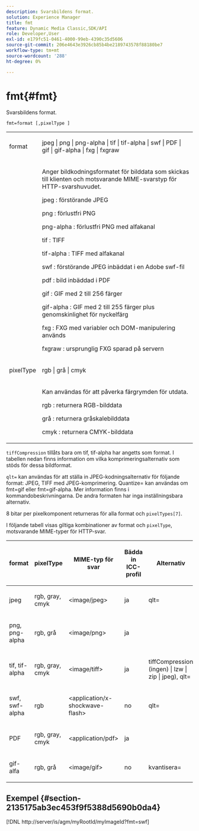 ```yaml
---
description: Svarsbildens format.
solution: Experience Manager
title: fmt
feature: Dynamic Media Classic,SDK/API
role: Developer,User
exl-id: e179fc51-0461-4000-99eb-4390c35d5606
source-git-commit: 206e4643e3926cb85b4be2189743578f88180be7
workflow-type: tm+mt
source-wordcount: '288'
ht-degree: 0%

---
```


# fmt{#fmt}

Svarsbildens format.

`fmt=format [,pixelType ]`

<table id="simpletable_66FAABB7BD7A4BBB815A570BEA4C1AE8"> 
 <tr class="strow"> 
  <td class="stentry"> <p><span class="codeph"> <span class="varname"> format </span> </span> </p></td> 
  <td class="stentry"> <p><span class="codeph"> jpeg | png | png-alpha | tif | tif-alpha | swf | PDF | gif | gif-alpha | fxg | fxgraw </span> </p></td> 
 </tr> 
 <tr class="strow"> 
  <td class="stentry"></td> 
  <td class="stentry"> <p> Anger bildkodningsformatet för bilddata som skickas till klienten och motsvarande MIME-svarstyp för HTTP-svarshuvudet. </p> <p> <span class="codeph"> jpeg </span>: förstörande JPEG </p> <p> <span class="codeph"> png </span>: förlustfri PNG </p> <p> <span class="codeph"> png-alpha </span>: förlustfri PNG med alfakanal </p> <p> <span class="codeph"> tif </span>: TIFF </p> <p> <span class="codeph"> tif-alpha </span>: TIFF med alfakanal </p> <p> <span class="codeph"> swf </span>: förstörande JPEG inbäddat i en Adobe swf-fil </p> <p> <span class="codeph"> pdf </span>: bild inbäddad i PDF </p> <p> <span class="codeph"> gif </span>: GIF med 2 till 256 färger </p> <p> <span class="codeph"> gif-alpha </span>: GIF med 2 till 255 färger plus genomskinlighet för nyckelfärg </p> <p> <span class="codeph"> fxg </span>: FXG med variabler och DOM-manipulering används </p> <p> <span class="codeph"> fxgraw </span>: ursprunglig FXG sparad på servern </p> </td> 
 </tr> 
 <tr class="strow"> 
  <td class="stentry"> <p><span class="codeph"> <span class="varname"> pixelType </span> </span> </p></td> 
  <td class="stentry"> <p><span class="codeph"> rgb | grå | cmyk </span> </p></td> 
 </tr> 
 <tr class="strow"> 
  <td class="stentry"></td> 
  <td class="stentry"> <p> Kan användas för att påverka färgrymden för utdata. </p> <p> <span class="codeph"> rgb </span>: returnera RGB-bilddata </p> <p> <span class="codeph"> grå </span>: returnera gråskalebilddata </p> <p> <span class="codeph"> cmyk </span>: returnera CMYK-bilddata </p> </td> 
 </tr> 
</table>

`tiffCompression` tillåts bara om tif, tif-alpha har angetts som format. I tabellen nedan finns information om vilka komprimeringsalternativ som stöds för dessa bildformat.

`qlt=` kan användas för att ställa in JPEG-kodningsalternativ för följande format: JPEG, TIFF med JPEG-komprimering. Quantize= kan användas om fmt=gif eller fmt=gif-alpha. Mer information finns i kommandobeskrivningarna. De andra formaten har inga inställningsbara alternativ.

8 bitar per pixelkomponent returneras för alla format och `pixelTypes[7]`.

I följande tabell visas giltiga kombinationer av format och `pixelType`, motsvarande MIME-typer för HTTP-svar.

<table id="table_54AFE58185004C74971EFBA845E177B6"> 
 <thead> 
  <tr> 
   <th colname="col1" class="entry"> <p><span class="varname"> format</span> </p> </th> 
   <th colname="col2" class="entry"> <p><span class="varname"> pixelType </span> </p> </th> 
   <th colname="col3" class="entry"> <p>MIME-typ för svar </p> </th> 
   <th colname="col4" class="entry"> <p>Bädda in ICC-profil </p> </th> 
   <th colname="col5" class="entry"> <p>Alternativ </p> </th> 
  </tr> 
 </thead>
 <tbody> 
  <tr> 
   <td> <p>jpeg </p> </td> 
   <td> <p>rgb, gray, cmyk </p> </td> 
   <td> <p>&lt;image/jpeg&gt; </p> </td> 
   <td> <p>ja </p> </td> 
   <td> <p><span class="codeph"> qlt=</span> </p> </td> 
  </tr> 
  <tr> 
   <td> <p>png, png-alpha </p> </td> 
   <td> <p>rgb, grå </p> </td> 
   <td> <p>&lt;image/png&gt; </p> </td> 
   <td> <p>ja </p> </td> 
   <td> <p> </p> </td> 
  </tr> 
  <tr> 
   <td> <p>tif, tif-alpha </p> </td> 
   <td> <p>rgb, gray, cmyk </p> </td> 
   <td> <p>&lt;image/tiff&gt; </p> </td> 
   <td> <p>ja </p> </td> 
   <td> <p><span class="codeph"> <span class="varname"> tiffCompression </span> (ingen) | lzw | zip | jpeg), qlt=</span> </p> </td> 
  </tr> 
  <tr> 
   <td> <p>swf, swf-alpha </p> </td> 
   <td> <p>rgb </p> </td> 
   <td> <p>&lt;application/x-shockwave-flash&gt; </p> </td> 
   <td> <p>no </p> </td> 
   <td> <p><span class="codeph"> qlt= </span> </p> </td> 
  </tr> 
  <tr> 
   <td> <p>PDF </p> </td> 
   <td> <p>rgb, gray, cmyk </p> </td> 
   <td> <p>&lt;application/pdf&gt; </p> </td> 
   <td> <p>ja </p> </td> 
   <td> <p> </p> </td> 
  </tr> 
  <tr> 
   <td> <p>gif-alfa </p> </td> 
   <td> <p>rgb, grå </p> </td> 
   <td> <p>&lt;image/gif&gt; </p> </td> 
   <td> <p>no </p> </td> 
   <td> <p><span class="codeph"> kvantisera=</span> </p> </td> 
  </tr> 
 </tbody> 
</table>

## Exempel {#section-2135175ab3ec453f9f5388d5690b0da4}

[!DNL http://server/is/agm/myRootId/myImageId?fmt=swf]
